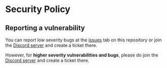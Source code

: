 # Security Policy

## Reporting a vulnerability
You can report low severity bugs at the [issues](https://github.com/qing762/roblox-auto-signup/issues/new/) tab on this repository or join the [Discord server](https://qing762.is-a.dev/discord/) and create a ticket there.

However, for **higher severity vulnerabilities and bugs**, please do join the [Discord server](https://qing762.is-a.dev/discord/) and create a ticket there.